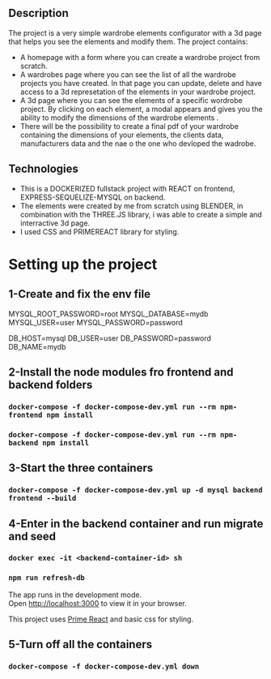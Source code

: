 ## Description

The project is a very simple wardrobe elements configurator with a 3d page that helps you see the elements and modify them. The project contains:

- A homepage with a form where you can create a wardrobe project from scratch.
- A wardrobes page where you can see the list of all the wardrobe projects you have created. In that page you can update, delete and have access to a 3d represetation of the elements in your wardrobe project.
- A 3d page where you can see the elements of a specific wordrobe project. By clicking on each element, a modal appears and gives you the ability to modify the dimensions of the wardrobe elements .
- There will be the possibility to create a final pdf of your wardrobe containing the dimensions of your elements, the clients data, manufacturers data and the nae o the one who devloped the wadrobe.

## Technologies

- This is a DOCKERIZED fullstack project with REACT on frontend, EXPRESS-SEQUELIZE-MYSQL on backend.
- The elements were created by me from scratch using BLENDER, in combination with the THREE.JS library, i was able to create a simple and interractive 3d page.
- I used CSS and PRIMEREACT library for styling.

# Setting up the project

## 1-Create and fix the env file

MYSQL_ROOT_PASSWORD=root
MYSQL_DATABASE=mydb
MYSQL_USER=user
MYSQL_PASSWORD=password

DB_HOST=mysql
DB_USER=user
DB_PASSWORD=password
DB_NAME=mydb

## 2-Install the node modules fro frontend and backend folders

### `docker-compose -f docker-compose-dev.yml run --rm npm-frontend npm install`

### `docker-compose -f docker-compose-dev.yml run --rm npm-backend npm install`

## 3-Start the three containers

### `docker-compose -f docker-compose-dev.yml up -d mysql backend frontend --build`

## 4-Enter in the backend container and run migrate and seed

### `docker exec -it <backend-container-id> sh`

### `npm run refresh-db`

The app runs in the development mode.\
Open [http://localhost:3000](http://localhost:3000) to view it in your browser.

This project uses [Prime React](https://primereact.org/) and basic css for styling.

## 5-Turn off all the containers

### `docker-compose -f docker-compose-dev.yml down`
